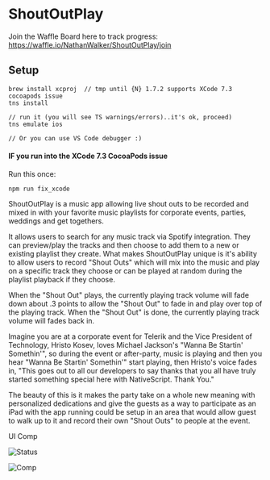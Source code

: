# ShoutOutPlay

Join the Waffle Board here to track progress:
https://waffle.io/NathanWalker/ShoutOutPlay/join

## Setup

```
brew install xcproj  // tmp until {N} 1.7.2 supports XCode 7.3 cocoapods issue
tns install

// run it (you will see TS warnings/errors)..it's ok, proceed)
tns emulate ios

// Or you can use VS Code debugger :)
```

#### IF you run into the XCode 7.3 CocoaPods issue

Run this once:

```
npm run fix_xcode
```

ShoutOutPlay is a music app allowing live shout outs to be recorded and mixed in with your favorite music playlists for corporate events, parties, weddings and get togethers.

It allows users to search for any music track via Spotify integration. They can preview/play the tracks and then choose to add them to a new or existing playlist they create. What makes ShoutOutPlay unique is it's ability to allow users to record "Shout Outs" which will mix into the music and play on a specific track they choose or can be played at random during the playlist playback if they choose.

When the "Shout Out" plays, the currently playing track volume will fade down about .3 points to allow the "Shout Out" to fade in and play over top of the playing track. When the "Shout Out" is done, the currently playing track volume will fades back in.

Imagine you are at a corporate event for Telerik and the Vice President of Technology, Hristo Kosev, loves Michael Jackson's "Wanna Be Startin' Somethin'", so during the event or after-party, music is playing and then you hear "Wanna Be Startin' Somethin'" start playing, then Hristo's voice fades in, "This goes out to all our developers to say thanks that you all have truly started something special here with NativeScript. Thank You."

The beauty of this is it makes the party take on a whole new meaning with personalized dedications and give the guests as a way to participate as an iPad with the app running could be setup in an area that would allow guest to walk up to it and record their own "Shout Outs" to people at the event.

UI Comp

![Status](https://cdn.filestackcontent.com/RqD32VFSlWM1vLBPrgpg?v=0)

![Comp](https://cdn.filestackcontent.com/NiGHnUhTQuqp4KUxsRlr?v=0)
